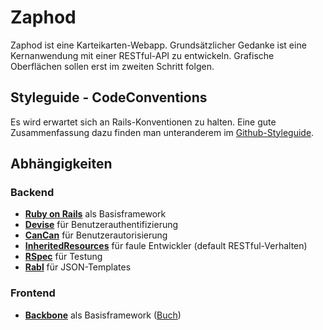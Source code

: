 # Zaphod
Zaphod ist eine Karteikarten-Webapp. Grundsätzlicher Gedanke ist eine Kernanwendung mit einer RESTful-API zu entwickeln. Grafische Oberflächen sollen erst im zweiten Schritt folgen.

## Styleguide - CodeConventions
Es wird erwartet sich an Rails-Konventionen zu halten. Eine gute Zusammenfassung dazu finden man unteranderem im [Github-Styleguide].

## Abhängigkeiten
### Backend
* **[Ruby on Rails]** als Basisframework
* **[Devise]** für Benutzerauthentifizierung
* **[CanCan]** für Benutzerautorisierung
* **[InheritedResources]** für faule Entwickler (default RESTful-Verhalten)
* **[RSpec]** für Testung
* **[Rabl]** für JSON-Templates

### Frontend
* **[Backbone]** als Basisframework ([Buch])



[Ruby on Rails]: http://rubyonrails.org/
[Devise]: https://github.com/plataformatec/devise
[CanCan]: https://github.com/ryanb/cancan
[InheritedResources]: https://github.com/josevalim/inherited_resources
[RSpec]: http://rspec.info/
[Rabl]: https://github.com/nesquena/rabl
[Github-Styleguide]: https://github.com/styleguide "GitHub coding styleguide"
[Backbone]: http://documentcloud.github.com/backbone/
[Buch]: http://addyosmani.github.com/backbone-fundamentals/